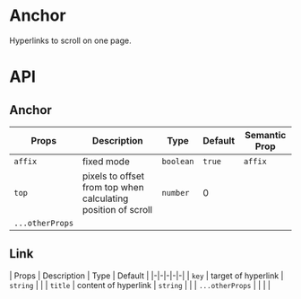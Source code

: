 # Anchor
Hyperlinks to scroll on one page.

# API

## Anchor

| Props | Description | Type | Default | Semantic Prop
|-|-|-|-|-|
| `affix` | fixed mode | `boolean` | `true` | `affix` |
| `top` | pixels to offset from top when calculating position of scroll | `number` | 0 | |
| `...otherProps` | | | | |

## Link

| Props | Description | Type | Default |
|-|-|-|-|-|
| `key` | target of hyperlink | `string` | |
| `title` | content of hyperlink | `string` | |
| `...otherProps` | | | |
